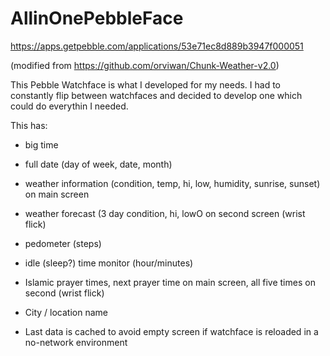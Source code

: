 AllinOnePebbleFace
==================

https://apps.getpebble.com/applications/53e71ec8d889b3947f000051

(modified from https://github.com/orviwan/Chunk-Weather-v2.0)

This Pebble Watchface is what I developed for my needs. I had to constantly flip between watchfaces and decided
to develop one which could do everythin I needed.

This has:
- big time
- full date (day of week, date, month)
- weather information (condition, temp, hi, low, humidity, sunrise, sunset) on main screen
- weather forecast (3 day condition, hi, lowO on second screen (wrist flick)
- pedometer (steps)
- idle (sleep?) time monitor (hour/minutes)
- Islamic prayer times, next prayer time on main screen, all five times on second (wrist flick)
- City / location name

- Last data is cached to avoid empty screen if watchface is reloaded in a no-network environment
